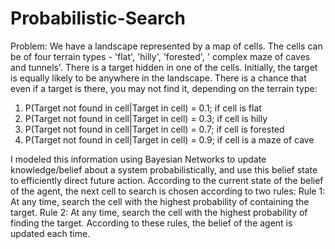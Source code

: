 # Probabilistic-Search
Problem: We have a landscape represented by a map of cells. The cells can be of four terrain types - 'flat', 'hilly', 'forested', ' complex maze of caves and tunnels'. There is a target hidden in one of the cells. Initially, the target is equally likely to be anywhere in the landscape. There is a chance that even if a target is there, you may not find it, depending on the terrain type:

1. P(Target not found in cell|Target in cell) = 0.1; if cell is flat
2. P(Target not found in cell|Target in cell) = 0.3; if cell is hilly
3. P(Target not found in cell|Target in cell) = 0.7; if cell is forested
4. P(Target not found in cell|Target in cell) = 0.9; if cell is a maze of cave

I modeled this information using Bayesian Networks to update knowledge/belief about a system probabilistically, and use this belief state to efficiently direct future action. According to the current state of the belief of the agent, the next cell to search is chosen according to two rules:
Rule 1: At any time, search the cell with the highest probability of containing the target.
Rule 2: At any time, search the cell with the highest probability of finding the target.
According to these rules, the belief of the agent is updated each time.
